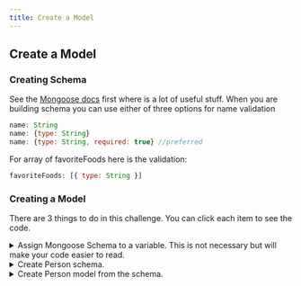 ```yaml
---
title: Create a Model
---
```

## Create a Model

### Creating Schema
See the [Mongoose docs](https://mongoosejs.com/docs/guide.html) first where is a lot of useful stuff. 
When you are building schema you can use either of three options for name validation
```javascript
name: String
name: {type: String}
name: {type: String, required: true} //preferred
```
For array of favoriteFoods here is the validation:
```javascript
favoriteFoods: [{ type: String }]
```
### Creating a Model

There are 3 things to do in this challenge. You can click each item to see the code.

<details>
  <summary>Assign Mongoose Schema to a variable. This is not necessary but will make your code easier to read.</summary>

```javascript
const Schema = mongoose.Schema;
```
</details>
<details>
  <summary>Create Person schema.</summary>

```javascript
const personSchema = new Schema({
  name: { type: String, required: true },
  age: Number,
  favoriteFoods:   [String]
});
```
**Note**: If you choose to skip the first step, you have to use `mongoose.Schema` instead of `Schema`.
</details>
<details>
  <summary>Create Person model from the schema.</summary>

```javascript
const Person = mongoose.model('Person', personSchema);
```
</details>
